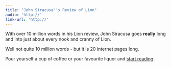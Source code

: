 ```yaml
---
title: "John Siracusa''s Review of Lion"
audio: 'http://'
link-url: 'http://'
---
```

<p>With over 10 million words in his Lion review, John Siracusa goes <strong>really</strong> long and into just about every nook and cranny of Lion.</p>
<p>Well not quite 10 million words - but it is 20 internet pages long.</p>
<p>Pour yourself a cup of coffee or your favourite liquor and <a href="http://arstechnica.com/apple/reviews/2011/07/mac-os-x-10-7.ars">start reading</a>.</p>
